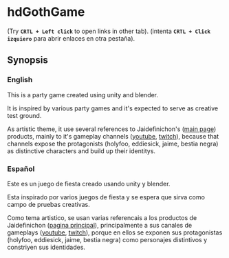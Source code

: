 # hdGothGame

(Try **`CRTL + Left click`** to open links in other tab).
(intenta **`CRTL + Click izquiero`** para abrir enlaces en otra pestaña).

## Synopsis

### English

This is a party game created using unity and blender.

It is inspired by various party games and it's expected to serve as creative test ground.

As artistic theme, it use several references to Jaidefinichon's ([main page](http://www.jaidefinichon.com/)) products, mainly to it's gameplay channels ([youtube](https://www.youtube.com/user/Jaidefinichon), [twitch](https://go.twitch.tv/jaidefinichon)), because that channels expose the protagonists (holyfoo, eddiesick, jaime, bestia negra) as distinctive characters and build up their identitys.

### Español

Este es un juego de fiesta creado usando unity y blender.

Esta inspirado por varios juegos de fiesta y se espera que sirva como campo de pruebas creativas.

Como tema artistico, se usan varias referencais a los productos de Jaidefinichon ([pagina principal](http://www.jaidefinichon.com/)), principalmente a sus canales de gameplays ([youtube](https://www.youtube.com/user/Jaidefinichon), [twitch](https://go.twitch.tv/jaidefinichon)), porque en ellos se exponen sus protagonistas (holyfoo, eddiesick, jaime, bestia negra) como personajes distintivos y constriyen sus identidades.